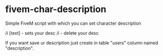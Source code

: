 # fivem-char-description
Simple FiveM script with which you can set character description

/i [text] - sets your desc
/i - delete your desc

If you want save ur description just create in table "users" column named "description".
